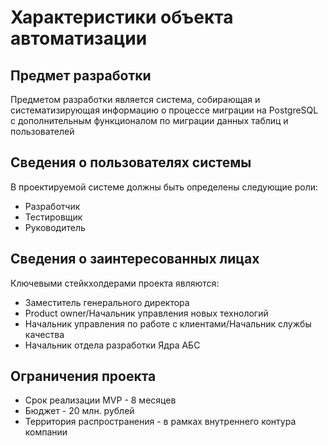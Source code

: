 # Характеристики объекта автоматизации

## Предмет разработки

Предметом разработки является система, собирающая и систематизирующая информацию о процессе миграции на PostgreSQL 
с дополнительным функционалом по миграции данных таблиц и пользователей

## Сведения о пользователях системы

В проектируемой системе должны быть определены следующие роли:

- Разработчик
- Тестировщик
- Руководитель

## Сведения о заинтересованных лицах

Ключевыми стейкхолдерами проекта являются:

- Заместитель генерального директора
- Product owner/Начальник управления новых технологий
- Начальник управления по работе с клиентами/Начальник службы качества
- Начальник отдела разработки Ядра АБС


## Ограничения проекта

- Срок реализации MVP - 8 месяцев
- Бюджет - 20 млн. рублей
- Территория распространения - в рамках внутреннего контура компании
